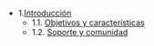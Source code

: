 - 1.[Introducción](01.0.md)
    - 1.1. [Objetivos y características](01.1.md)
    - 1.2. [Soporte y comunidad](01.2.md)